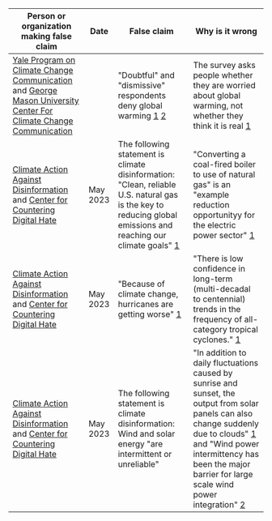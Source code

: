 | Person or organization making false claim | Date | False claim | Why is it wrong |
| --- | --- | --- | --- |
| [Yale Program on Climate Change Communication](https://climatecommunication.yale.edu/) and [George Mason University Center For Climate Change Communication](https://www.climatechangecommunication.org/) | | "Doubtful" and "dismissive" respondents deny global warming [1](https://substack.com/profile/8243895-noah-smith/note/c-15845326) [2](https://www.sciencedirect.com/science/article/abs/pii/S2352154621000929) | The survey asks people whether they are worried about global warming, not whether they think it is real [1](https://debunkingthedebunkers.substack.com/p/stop-calling-everyone-a-climate-denier) |
| [Climate Action Against Disinformation](https://caad.info/) and [Center for Countering Digital Hate](https://counterhate.com/) | May 2023 | The following statement is climate disinformation: "Clean, reliable U.S. natural gas is the key to reducing global emissions and reaching our climate goals" [1](https://caad.info/wp-content/uploads/2023/05/YouTubes-Climate-Denial-Dollars.pdf) | "Converting a coal-fired boiler to use of natural gas" is an "example reduction opportunityy for the electric power sector" [1](https://www.epa.gov/ghgemissions/sources-greenhouse-gas-emissions) |
| [Climate Action Against Disinformation](https://caad.info/) and [Center for Countering Digital Hate](https://counterhate.com/) | May 2023 | "Because of climate change, hurricanes are getting worse" [1](https://caad.info/wp-content/uploads/2023/05/YouTubes-Climate-Denial-Dollars.pdf) | "There is low confidence in long-term (multi-decadal to centennial) trends in the frequency of all-category tropical cyclones." [1](https://www.ipcc.ch/report/ar6/wg1/downloads/report/IPCC_AR6_WGI_SPM.pdf#page=9) |
| [Climate Action Against Disinformation](https://caad.info/) and [Center for Countering Digital Hate](https://counterhate.com/) | May 2023 | The following statement is climate disinformation: Wind and solar energy "are intermittent or unreliable" | "In addition to daily fluctuations caused by sunrise and sunset, the output from solar panels can also change suddenly due to clouds" [1](https://blogs.scientificamerican.com/plugged-in/renewable-energy-intermittency-explained-challenges-solutions-and-opportunities/) and "Wind power intermittency has been the major barrier for large scale wind power integration" [2](https://www.sciencedirect.com/science/article/abs/pii/S0306261917308346) |
